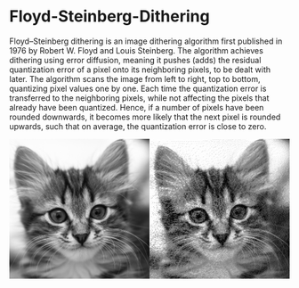 # Floyd-Steinberg-Dithering

Floyd–Steinberg dithering is an image dithering algorithm first published in 1976 by Robert W. Floyd and Louis Steinberg. 
The algorithm achieves dithering using error diffusion, meaning it pushes (adds) the residual quantization error of a pixel onto its neighboring pixels, to be dealt with later.
The algorithm scans the image from left to right, top to bottom, quantizing pixel values one by one. Each time the quantization error is transferred to the neighboring pixels, while not affecting the pixels that already have been quantized. Hence, if a number of pixels have been rounded downwards, it becomes more likely that the next pixel is rounded upwards, such that on average, the quantization error is close to zero.

![Screenshot](https://github.com/rhitwiksaha/Floyd-Steinberg-Dithering/blob/master/screenshot.png?raw=true)

